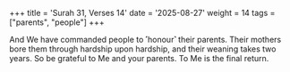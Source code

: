 +++
title = 'Surah 31, Verses 14'
date = '2025-08-27'
weight = 14
tags = ["parents", "people"]
+++

And We have commanded people to ˹honour˺ their parents. Their mothers bore them through hardship upon hardship, and their weaning takes two years. So be grateful to Me and your parents. To Me is the final return.